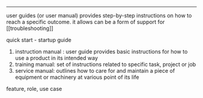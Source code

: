 
----------------------
user guides (or user manual) provides step-by-step instructions on how to reach a specific outcome. it allows can be a form of support for [[troubleshooting]]

quick start - startup guide
1. instruction manual : user guide provides basic instructions for how to use a product in its intended way
2. training manual: set of instructions related to specific task, project or job
3. service manual: outlines how to care for and maintain a piece of equipment or machinery at various point of its life 

feature, role, use case 